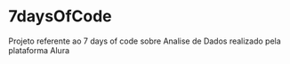 # 7daysOfCode
Projeto referente ao 7 days of code sobre Analise de Dados realizado pela plataforma Alura
